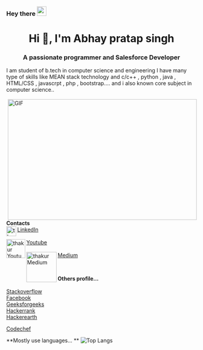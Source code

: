 
### Hey there <img src="https://media.giphy.com/media/hvRJCLFzcasrR4ia7z/giphy.gif" width="25px">
<h1 align="center">Hi 👋, I'm Abhay pratap singh</h1>
<h3 align="center">A passionate programmer and Salesforce Developer</h3>

I am student of b.tech in computer science and engineering I have many type of skills like MEAN stack technology and c/c++ , python , java , HTML/CSS , javascrpt , php , bootstrap.... and i also known core subject in computer science.. <br> <br>
<img align="right" alt="GIF" src="https://cdn.dribbble.com/users/2344801/screenshots/4774578/alphatestersanimation2.gif?raw=true" width="500" height="320"/>
<br>
**Contacts**
<br>
<img align="left" alt="thakur LinkdeIN" width="26px" src="https://image.flaticon.com/icons/png/512/174/174857.png"/> <a href="https://www.linkedin.com/in/abhay-pratap-singh-a36795183">LinkedIn</a>
<br>
<br>
<img align="left" alt="thakur Youtube" width="50px" src="https://upload.wikimedia.org/wikipedia/commons/thumb/e/e1/Logo_of_YouTube_%282015-2017%29.svg/1200px-Logo_of_YouTube_%282015-2017%29.svg.png"/> <a href="https://www.youtube.com/channel/UCKouraNsQmMBhPyZ6s5NtsQ">Youtube</a>
<br><br>
<img align="left" alt="thakur Medium" width="80px" src="https://miro.medium.com/max/8976/1*Ra88BZ-CSTovFS2ZSURBgg.png"/> <a href="https://medium.com/@abhaypratap99728">Medium</a>
<br>

<br>

**Others profile...**  
<br>
<a href="https://stackoverflow.com/users/15610024/technology-development-with-pr">Stackoverflow</a>
<br>
<a href="https://www.facebook.com/debendr.pandit/">Facebook</a>
<br>
<a href="https://auth.geeksforgeeks.org/user/abhaypratap99728/todo-done/">Geeksforgeeks</a>
<br>
<a href="https://www.hackerrank.com/abhaypratap99728">Hackerrank</a>
<br>
<a href="">Hackerearth</a>
<br>

<a href="https://www.codechef.com/users/akash1996kumar">Codechef</a>
<br>

**Mostly use languages... **
![Top Langs](https://github-readme-stats.vercel.app/api/top-langs/?username=thakur8630)




